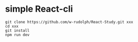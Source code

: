 # simple React-cli

```
git clone https://github.com/w-rudolph/React-Study.git xxx
cd xxx
git install
npm run dev
```
